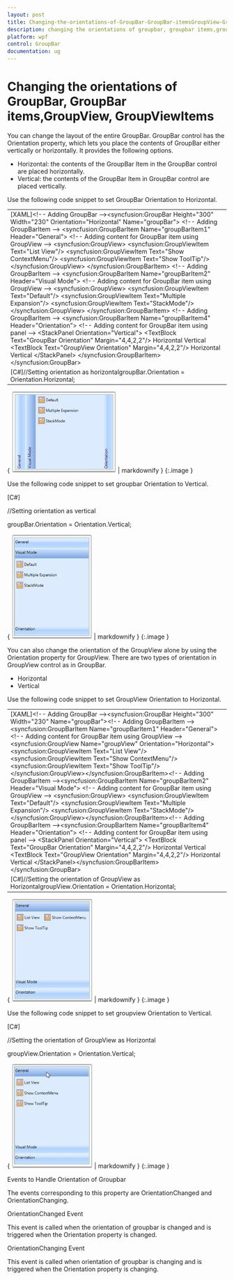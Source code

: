 ```yaml
---
layout: post
title: Changing-the-orientations-of-GroupBar-GroupBar-itemsGroupView-GroupViewItems
description: changing the orientations of groupbar, groupbar items,groupview, groupviewitems
platform: wpf
control: GroupBar
documentation: ug
---
```


# Changing the orientations of GroupBar, GroupBar items,GroupView, GroupViewItems

You can change the layout of the entire GroupBar. GroupBar control has the Orientation property, which lets you place the contents of GroupBar either vertically or horizontally. It provides the following options.

* Horizontal: the contents of the GroupBar Item in the GroupBar control are placed horizontally.
* Vertical: the contents of the GroupBar Item in GroupBar control are placed vertically.

Use the following code snippet to set GroupBar Orientation to Horizontal.



<table>
<tr>
<td>
[XAML]&lt;!-- Adding GroupBar --&gt;&lt;syncfusion:GroupBar Height="300" Width="230" Orientation="Horizontal" Name="groupBar"&gt;  &lt;!-- Adding GroupBarItem --&gt;  &lt;syncfusion:GroupBarItem Name="groupBarItem1" Header="General"&gt;    &lt;!-- Adding content for GroupBar item using GroupView --&gt;    &lt;syncfusion:GroupView&gt;      &lt;syncfusion:GroupViewItem Text="List View"/&gt;      &lt;syncfusion:GroupViewItem Text="Show ContextMenu"/&gt;      &lt;syncfusion:GroupViewItem Text="Show ToolTip"/&gt;    &lt;/syncfusion:GroupView&gt;  &lt;/syncfusion:GroupBarItem&gt;  &lt;!-- Adding GroupBarItem --&gt;  &lt;syncfusion:GroupBarItem Name="groupBarItem2" Header="Visual Mode"&gt;    &lt;!-- Adding content for GroupBar item using GroupView --&gt;    &lt;syncfusion:GroupView&gt;      &lt;syncfusion:GroupViewItem Text="Default"/&gt;      &lt;syncfusion:GroupViewItem Text="Multiple Expansion"/&gt;      &lt;syncfusion:GroupViewItem Text="StackMode"/&gt;    &lt;/syncfusion:GroupView&gt;  &lt;/syncfusion:GroupBarItem&gt;  &lt;!-- Adding GroupBarItem --&gt;  &lt;syncfusion:GroupBarItem Name="groupBarItem4" Header="Orientation"&gt;    &lt;!-- Adding content for GroupBar item using panel --&gt;    &lt;StackPanel Orientation="Vertical"&gt;      &lt;TextBlock Text="GroupBar Orientation" Margin="4,4,2,2"/&gt;      <RadioButton IsChecked="True" Margin="4,2,2,2">Horizontal</RadioButton>      <RadioButton Margin="4,2,2,2">Vertical</RadioButton>      &lt;TextBlock Text="GroupView Orientation" Margin="4,4,2,2"/&gt;      <RadioButton Margin="4,2,2,2">Horizontal</RadioButton>      <RadioButton IsChecked="True" Margin="4,2,2,2">Vertical</RadioButton>    &lt;/StackPanel&gt;  &lt;/syncfusion:GroupBarItem&gt;&lt;/syncfusion:GroupBar&gt;</td></tr>
<tr>
<td>
[C#]//Setting orientation as horizontalgroupBar.Orientation = Orientation.Horizontal;</td></tr>
</table>


{ ![](Changing-the-orientations-of-GroupBar-GroupBar-itemsGroupView-GroupViewItems_images/Changing-the-orientations-of-GroupBar-GroupBar-itemsGroupView-GroupViewItems_img1.jpeg) | markdownify }
{:.image }


Use the following code snippet to set groupbar Orientation to Vertical.



[C#]



//Setting orientation as vertical

groupBar.Orientation = Orientation.Vertical;





{ ![](Changing-the-orientations-of-GroupBar-GroupBar-itemsGroupView-GroupViewItems_images/Changing-the-orientations-of-GroupBar-GroupBar-itemsGroupView-GroupViewItems_img2.jpeg) | markdownify }
{:.image }




You can also change the orientation of the GroupView alone by using the Orientation property for GroupView. There are two types of orientation in GroupView control as in GroupBar.

* Horizontal
* Vertical



Use the following code snippet to set GroupView Orientation to Horizontal.



<table>
<tr>
<td>
[XAML]&lt;!-- Adding GroupBar --&gt;&lt;syncfusion:GroupBar Height="300" Width="230" Name="groupBar"&gt;&lt;!-- Adding GroupBarItem --&gt;&lt;syncfusion:GroupBarItem Name="groupBarItem1" Header="General"&gt;  &lt;!-- Adding content for GroupBar item using GroupView --&gt;  &lt;syncfusion:GroupView Name="groupView" Orientation="Horizontal"&gt;    &lt;syncfusion:GroupViewItem Text="List View"/&gt;    &lt;syncfusion:GroupViewItem Text="Show ContextMenu"/&gt;    &lt;syncfusion:GroupViewItem Text="Show ToolTip"/&gt;  &lt;/syncfusion:GroupView&gt;&lt;/syncfusion:GroupBarItem&gt;&lt;!-- Adding GroupBarItem --&gt;&lt;syncfusion:GroupBarItem Name="groupBarItem2" Header="Visual Mode"&gt;  &lt;!-- Adding content for GroupBar item using GroupView --&gt;  &lt;syncfusion:GroupView&gt;    &lt;syncfusion:GroupViewItem Text="Default"/&gt;    &lt;syncfusion:GroupViewItem Text="Multiple Expansion"/&gt;    &lt;syncfusion:GroupViewItem Text="StackMode"/&gt;  &lt;/syncfusion:GroupView&gt;&lt;/syncfusion:GroupBarItem&gt;&lt;!-- Adding GroupBarItem --&gt;&lt;syncfusion:GroupBarItem Name="groupBarItem4" Header="Orientation"&gt;  &lt;!-- Adding content for GroupBar item using panel --&gt;  &lt;StackPanel Orientation="Vertical"&gt;    &lt;TextBlock Text="GroupBar Orientation" Margin="4,4,2,2"/&gt;    <RadioButton IsChecked="True" Margin="4,2,2,2">Horizontal</RadioButton>    <RadioButton Margin="4,2,2,2">Vertical</RadioButton>    &lt;TextBlock Text="GroupView Orientation" Margin="4,4,2,2"/&gt;    <RadioButton Margin="4,2,2,2">Horizontal</RadioButton>    <RadioButton IsChecked="True" Margin="4,2,2,2">Vertical</RadioButton>  &lt;/StackPanel&gt;&lt;/syncfusion:GroupBarItem&gt;&lt;/syncfusion:GroupBar&gt;</td></tr>
<tr>
<td>
[C#]//Setting the orientation of GroupView as HorizontalgroupView.Orientation = Orientation.Horizontal;</td></tr>
</table>




{ ![](Changing-the-orientations-of-GroupBar-GroupBar-itemsGroupView-GroupViewItems_images/Changing-the-orientations-of-GroupBar-GroupBar-itemsGroupView-GroupViewItems_img3.jpeg) | markdownify }
{:.image }


Use the following code snippet to set groupview Orientation to Vertical.



[C#]

//Setting the orientation of GroupView as Horizontal

groupView.Orientation = Orientation.Vertical;



{ ![](Changing-the-orientations-of-GroupBar-GroupBar-itemsGroupView-GroupViewItems_images/Changing-the-orientations-of-GroupBar-GroupBar-itemsGroupView-GroupViewItems_img4.jpeg) | markdownify }
{:.image }




Events to Handle Orientation of Groupbar

The events corresponding to this property are OrientationChanged and OrientationChanging.           

OrientationChanged Event

This event is called when the orientation of groupbar is changed and is triggered when the Orientation property is changed.

OrientationChanging Event

This event is called when orientation of groupbar is changing and is triggered when the Orientation property is changing.

